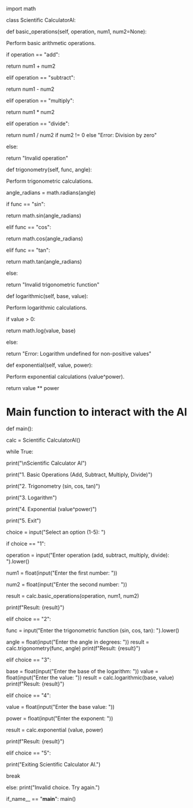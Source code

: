 import math

class Scientific CalculatorAl:

def basic_operations(self, operation, num1, num2=None):

Perform basic arithmetic operations. 

if operation == "add":

return num1 + num2

elif operation == "subtract":

return num1 - num2

elif operation == "multiply":

return num1 * num2

elif operation == "divide":

return num1 / num2 if num2 != 0 else "Error: Division by zero"

else:

return "Invalid operation"

def trigonometry(self, func, angle):

Perform trigonometric calculations.

angle_radians = math.radians(angle)

if func == "sin":

return math.sin(angle_radians)

elif func == "cos":

return math.cos(angle_radians)

elif func == "tan":

return math.tan(angle_radians)

else:

return "Invalid trigonometric function"

def logarithmic(self, base, value):

Perform logarithmic calculations.

if value > 0:

return math.log(value, base)

else:

return "Error: Logarithm undefined for non-positive values"

def exponential(self, value, power):

Perform exponential calculations (value^power).

return value ** power

# Main function to interact with the Al

def main():

calc = Scientific CalculatorAl()

while True:

print("\nScientific Calculator Al")

print("1. Basic Operations (Add, Subtract, Multiply, Divide)")

print("2. Trigonometry (sin, cos, tan)")

print("3. Logarithm")

print("4. Exponential (value^power)")

print("5. Exit")

choice = input("Select an option (1-5): ")

if choice == "1":

operation = input("Enter operation (add, subtract, multiply, divide): ").lower()

num1 = float(input("Enter the first number: "))

num2 = float(input("Enter the second number: "))

result = calc.basic_operations(operation, num1, num2)


print(f"Result: {result}")

elif choice == "2":

func = input("Enter the trigonometric function (sin, cos, tan): ").lower()

angle = float(input("Enter the angle in degrees: ")) result = calc.trigonometry(func, angle) print(f"Result: {result}")

elif choice == "3":

base = float(input("Enter the base of the logarithm: ")) value = float(input("Enter the value: ")) result = calc.logarithmic(base, value) print(f"Result: {result}")

elif choice == "4":

value = float(input("Enter the base value: "))

power = float(input("Enter the exponent: "))

result = calc.exponential (value, power)

print(f"Result: {result}")

elif choice == "5":

print("Exiting Scientific Calculator Al.")

break

else: print("Invalid choice. Try again.")

if_name__ == "__main__": main()
